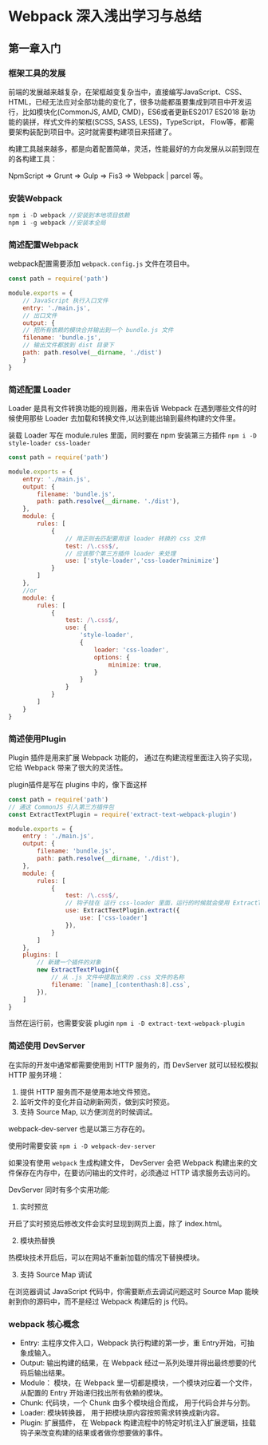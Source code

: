 # Webpack 深入浅出学习与总结

## 第一章入门

### 框架工具的发展

前端的发展越来越复杂，在架框越变复杂当中，直接编写JavaScript、CSS、HTML，已经无法应对全部功能的变化了，很多功能都虽要集成到项目中开发运行，比如模块化(CommonJS, AMD, CMD)，ES6或者更新ES2017 ES2018 新功能的装拼，样式文件的架框(SCSS, SASS, LESS)，TypeScript， Flow等，都需要架构装配到项目中。这时就需要构建项目来搭建了。

构建工具越来越多，都是向着配置简单，灵活，性能最好的方向发展从以前到现在的各构建工具：

NpmScript => Grunt => Gulp => Fis3 => Webpack | parcel 等。

### 安装Webpack

```javascript
npm i -D webpack //安装到本地项目依赖
npm i -g webpack //安装本全局
```

### 简述配置Webpack

webpack配置需要添加 `webpack.config.js` 文件在项目中。

```javascript
const path = require('path')

module.exports = {
    // JavaScript 执行入口文件
    entry: './main.js',
    // 出口文件
    output: {
    // 把所有依赖的模块合并输出到一个 bundle.js 文件
    filename: 'bundle.js',
    // 输出文件都放到 dist 目录下
    path: path.resolve(__dirname, './dist')
    }
}

```


### 简述配置 Loader
Loader 是具有文件转换功能的规则器，用来告诉 Webpack 在遇到哪些文件的时候使用那些 Loader 去加载和转换文件,以达到能出输到最终构建的文件里。

装载 Loader 写在 module.rules 里面，同时要在 npm 安装第三方插件 `npm i -D style-loader css-loader`
```javascript
const path = require('path')

module.exports = {
    entry: './main.js',
    output: {
        filename: 'bundle.js',
        path: path.resolve(__dirname. './dist'),
    },
    module: {
        rules: [
            {
                // 用正则去匹配要用该 loader 转换的 css 文件
                test: /\.css$/,
                // 应该那个第三方插件 loader 来处理
                use: ['style-loader','css-loader?minimize']
            }
        ]
    },
    //or
    module: {
        rules: [
            {
                test: /\.css$/,
                use: {
                    'style-loader',
                    {
                        loader: 'css-loader',
                        options: {
                            minimize: true,
                        }
                    }
                }
            }
        ]
    }
}
```


### 简述使用Plugin

Plugin 插件是用来扩展 Webpack 功能的， 通过在构建流程里面注入钩子实现，它给 Webpack 带来了很大的灵活性。

plugin插件是写在 plugins 中的，像下面这样
```javascript
const path = require('path')
// 通这 CommonJS 引入第三方插件包
const ExtractTextPlugin = require('extract-text-webpack-plugin')

module.exports = {
    entry : './main.js',
    output: {
        filename: 'bundle.js',
        path: path.resolve(__dirname, './dist'),
    },
    module: {
        rules: [
            {
                test: /\.css$/,
                // 钩子挂在 运行 css-loader 里面，运行的时候就会使用 ExtractTextPlugin 插件
                use: ExtractTextPlugin.extract({
                    use: ['css-loader']
                }),
            }
        ]
    },
    plugins: [
        // 新建一个插件的对象
        new ExtractTextPlugin({
            // 从 .js 文件中提取出来的 .css 文件的名称
            filename: `[name]_[contenthash:8].css`,
        }),
    ]
}

```

当然在运行前，也需要安装 plugin `npm i -D extract-text-webpack-plugin`


### 简述使用 DevServer

在实际的开发中通常都需要使用到 HTTP 服务的，而 DevServer 就可以轻松模拟 HTTP 服务环境：
1. 提供 HTTP 服务而不是使用本地文件预览。
2. 监听文件的变化并自动刷新网页，做到实时预览。
3. 支持 Source Map, 以方便浏览的时候调试。

webpack-dev-server 也是以第三方存在的。

使用时需要安装 `npm i -D webpack-dev-server`

如果没有使用 `webpack` 生成构建文件， DevServer 会把 Webpack 构建出来的文件保存在内存中，在要访问输出的文件时，必须通过 HTTP 请求服务去访问的。

DevServer 同时有多个实用功能:
1. 实时预览
    
开启了实时预览后修改文件会实时显现到网页上面，除了 index.html。

2. 模块热替换

热模块技术开启后，可以在网站不重新加载的情况下替换模块。

3. 支持 Source Map 调试

在浏览器调试 JavaScript 代码中，你需要断点去调试问题这时 Source Map 能映射到你的源码中，而不是经过 Webpack 构建后的 js 代码。

### webpack 核心概念

- Entry: 主程序文件入口，Webpack 执行构建的第一步，重 Entry开始，可抽象成输入。
- Output: 输出构建的结果，在 Webpack 经过一系列处理并得出最终想要的代码后输出结果。
- Module： 模块，在 Webpack 里一切都是模块，一个模块对应着一个文件，从配置的 Entry 开始递归找出所有依赖的模块。
- Chunk: 代码块，一个 Chunk 由多个模块组合而成， 用于代码合并与分割。
- Loader: 模块转换器， 用于把模块原内容按照需求转换成新内容。
- Plugin: 扩展插件， 在 Webpack 构建流程中的特定时机注入扩展逻辑，挂载钩子来改变构建的结果或者做你想要做的事件。

